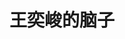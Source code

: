---
layout: home

title: 王奕峻的脑子
titleTemplate: 一个个人知识库

hero:
  name: 🔭的🧠
  text: 一个个人知识库
  tagline: 没啥特点仅供学习
  image:
    src: /logo.png
    alt: 图片
  actions:
    - theme: brand
      text: 开始
      link: /guild/gwy/slgx.md
    - theme: alt
      text: 在 Gitee 上查看
      link: https://gitee.com/wang-ejun

features:
  - icon: 💡
    title: Vue3组件库
    details: 基于vite打包和TypeScript开发
  - icon: 📦
    title: 仅供学习使用
    details: 倾向于Vue3组件库的学习，请勿用于实际生产项目
  - icon: 🛠️
    title: 按需引入
    details: 直接支持按需引入无需配置任何插件。
---